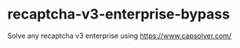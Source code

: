 # recaptcha-v3-enterprise-bypass
Solve any recaptcha v3 enterprise using https://www.capsolver.com/



                                                                                                      